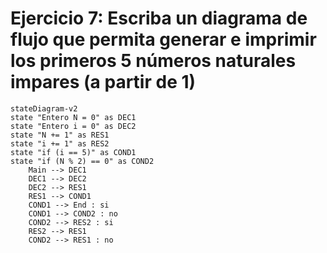 # Ejercicio 7: Escriba un diagrama de flujo que permita generar e imprimir los primeros 5 números naturales impares (a partir de 1)

```mermaid
stateDiagram-v2
state "Entero N = 0" as DEC1
state "Entero i = 0" as DEC2
state "N += 1" as RES1
state "i += 1" as RES2
state "if (i == 5)" as COND1
state "if (N % 2) == 0" as COND2
    Main --> DEC1
    DEC1 --> DEC2
    DEC2 --> RES1
    RES1 --> COND1
    COND1 --> End : si
    COND1 --> COND2 : no
    COND2 --> RES2 : si
    RES2 --> RES1
    COND2 --> RES1 : no
```
